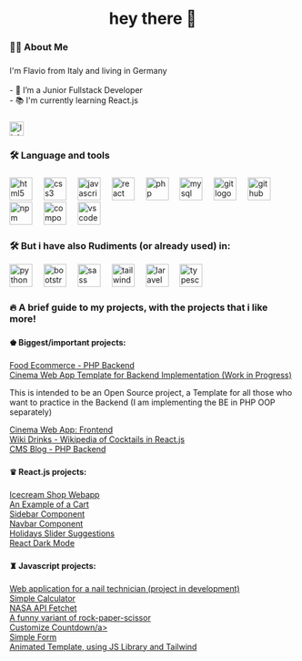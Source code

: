 <h1 align="center">hey there 👋</h1>

###

<h3 align="left">👩‍💻  About Me</h3>

###

<p align="left">I'm Flavio from Italy and living in Germany<br><br>- 🔭 I’m a Junior Fullstack Developer<br>- 📚 I'm currently learning React.js<br></p>

###

<div align="left">
  <a target="_blank" href="https://www.linkedin.com/in/flavio-pantaleo-517935279/"><img src="https://img.shields.io/static/v1?message=LinkedIn&logo=linkedin&label=&color=0077B5&logoColor=white&labelColor=&style=for-the-badge" height="25" alt="linkedin logo"  /></a>
</div>

###

<h3 align="left">🛠 Language and tools</h3>

###

<div align="left">
  <img src="https://cdn.jsdelivr.net/gh/devicons/devicon/icons/html5/html5-original.svg" height="40" alt="html5 logo"  />
  <img width="12" />
  <img src="https://cdn.jsdelivr.net/gh/devicons/devicon/icons/css3/css3-original.svg" height="40" alt="css3 logo"  />
  <img width="12" />
  <img src="https://cdn.jsdelivr.net/gh/devicons/devicon/icons/javascript/javascript-original.svg" height="40" alt="javascript logo"  />
  <img width="12" />
  <img src="https://cdn.jsdelivr.net/gh/devicons/devicon/icons/react/react-original.svg" height="40" alt="react logo"  />
  <img width="12" />
  <img src="https://cdn.jsdelivr.net/gh/devicons/devicon/icons/php/php-original.svg" height="40" alt="php logo"  />
  <img width="12" />
  <img src="https://cdn.jsdelivr.net/gh/devicons/devicon/icons/mysql/mysql-original.svg" height="40" alt="mysql logo"  />
  <img width="12" />
  <img src="https://cdn.jsdelivr.net/gh/devicons/devicon/icons/git/git-original.svg" height="40" alt="git logo"  />
  <img width="12" />
  <img src="https://cdn.jsdelivr.net/gh/devicons/devicon/icons/github/github-original.svg" height="40" alt="github logo"  />
  <img width="12" />
  <img src="https://cdn.jsdelivr.net/gh/devicons/devicon/icons/npm/npm-original-wordmark.svg" height="40" alt="npm logo"  />
  <img width="12" />
  <img src="https://cdn.jsdelivr.net/gh/devicons/devicon/icons/composer/composer-original.svg" height="40" alt="composer logo"  />
  <img width="12" />
  <img src="https://cdn.jsdelivr.net/gh/devicons/devicon/icons/vscode/vscode-original.svg" height="40" alt="vscode logo"  />
</div>

###

<h3 align="left">🛠 But i have also Rudiments (or already used) in:</h3>


<div align="left">
  <img src="https://cdn.jsdelivr.net/gh/devicons/devicon/icons/python/python-original.svg" height="40" alt="python logo"  />
  <img width="12" />
  <img src="https://cdn.jsdelivr.net/gh/devicons/devicon/icons/bootstrap/bootstrap-original.svg" height="40" alt="bootstrap logo"  />
  <img width="12" />
  <img src="https://cdn.jsdelivr.net/gh/devicons/devicon/icons/sass/sass-original.svg" height="40" alt="sass logo"  />
  <img width="12" />
  <img src="https://cdn.jsdelivr.net/gh/devicons/devicon/icons/tailwindcss/tailwindcss-original-wordmark.svg" height="40" alt="tailwindcss logo"  />
  <img width="12" />
  <img src="https://cdn.jsdelivr.net/gh/devicons/devicon/icons/laravel/laravel-plain.svg" height="40" alt="laravel logo"  />
  <img width="12" />
  <img src="https://cdn.jsdelivr.net/gh/devicons/devicon/icons/typescript/typescript-original.svg" height="40" alt="typescript logo"  />
  <img width="12" />
</div>

###

<h3 align="left">🔥  A brief guide to my projects, with the projects that i like more!</h3>

###

<h4 align="left">♚ Biggest/important projects:</h4>

###

<div align="left">
  <a href="https://github.com/pantaleoflavio/backend-food-ecommerce" target="_blank">Food Ecommerce - PHP Backend</a>
</div>
<div align="left">
  <a href="https://github.com/pantaleoflavio/cinemaAppFS" target="_blank">Cinema Web App Template for Backend Implementation (Work in Progress)</a>
  <p>This is intended to be an Open Source project, a Template for all those who want to practice in the Backend (I am implementing the BE in PHP OOP separately)</p>
</div>
<div align="left">
  <a href="https://github.com/pantaleoflavio/cinema_webapp_frontend" target="_blank">Cinema Web App: Frontend</a>
</div>
<div align="left">
  <a href="https://github.com/pantaleoflavio/cocktail" target="_blank">Wiki Drinks - Wikipedia of Cocktails in React.js</a>
</div>
<div align="left">
  <a href="https://github.com/pantaleoflavio/php_blog_project" target="_blank">CMS Blog - PHP Backend</a>
</div>

###

<h4 align="left">♛ React.js projects:</h4>

###

<div align="left">
  <a href="https://github.com/pantaleoflavio/icecream-shop" target="_blank">Icecream Shop Webapp</a>
</div>
<div align="left">
  <a href="https://github.com/pantaleoflavio/cart-react" target="_blank">An Example of a Cart</a>
</div>
<div align="left">
  <a href="https://github.com/pantaleoflavio/react-sidebar" target="_blank">Sidebar Component</a>
</div>
<div align="left">
  <a href="https://github.com/pantaleoflavio/react-navbar-component" target="_blank">Navbar Component</a>
</div>
<div align="left">
  <a href="https://github.com/pantaleoflavio/holiday" target="_blank">Holidays Slider Suggestions</a>
</div>
<div align="left">
  <a href="https://github.com/pantaleoflavio/react-dark-mode" target="_blank">React Dark Mode</a>
</div>

###

<h4 align="left">♜ Javascript projects:</h4>

###

<div align="left">
  <a href="https://github.com/pantaleoflavio/emmegi-nails" target="_blank">Web application for a nail technician (project in development)</a>
</div>
<div align="left">
  <a href="https://github.com/pantaleoflavio/js-calculator" target="_blank">Simple Calculator</a>
</div>
<div align="left">
  <a href="https://github.com/pantaleoflavio/nasa-api" target="_blank">NASA API Fetchet</a>
</div>
<div align="left">
  <a href="https://github.com/pantaleoflavio/rock-paper-scissor" target="_blank">A funny variant of rock-paper-scissor</a>
</div>
<div align="left">
  <a href="https://github.com/pantaleoflavio/countdown" target="_blank">Customize Countdown/a>
</div>
<div align="left">
  <a href="https://github.com/pantaleoflavio/js-form" target="_blank">Simple Form</a>
</div>
<div align="left">
  <a href="https://github.com/pantaleoflavio/animate-template" target="_blank">Animated Template, using JS Library and Tailwind</a>
</div>

###

